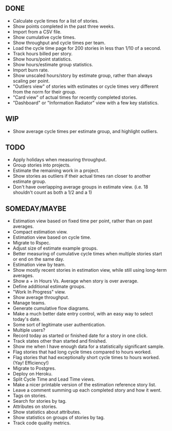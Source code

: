 DONE
----
* Calculate cycle times for a list of stories.
* Show points completed in the past three weeks.
* Import from a CSV file.
* Show cumulative cycle times.
* Show throughput and cycle times per team.
* Load the cycle time page for 200 stories in less than 1/10 of a second.
* Track hours billed per story.
* Show hours/point statistics.
* Show hours/estimate group statistics.
* Import burn rate.
* Show unscaled hours/story by estimate group, rather than always scaling per point.
* "Outliers view" of stories with estimates or cycle times very different from the norm for their group.
* "Card view" of actual times for recently completed stories.
* "Dashboard" or "Information Radiator" view with a few key statistics.

WIP
---
* Show average cycle times per estimate group, and highlight outliers.

TODO
----
* Apply holidays when measuring throughput.
* Group stories into projects.
* Estimate the remaining work in a project.
* Show stories as outliers if their actual times ran closer to another estimate group.
* Don't have overlapping average groups in estimate view. (i.e. 18 shouldn't count as both a 1/2 and a 1)

SOMEDAY/MAYBE
-------------
* Estimation view based on fixed time per point, rather than on past averages.
* Compact estimation view.
* Estimation view based on cycle time.
* Migrate to Rspec.
* Adjust size of estimate example groups.
* Better measuring of cumulative cycle times when multiple stories start or end on the same day.
* Estimation view by team.
* Show mostly recent stories in estimation view, while still using long-term averages.
* Show a + in Hours Vs. Average when story is over average.
* Define additional estimate groups.
* "Work In Progress" view.
* Show average throughput.
* Manage teams.
* Generate cumulative flow diagrams.
* Make a much better date entry control, with an easy way to select today's date.
* Some sort of legitimate user authentication.
* Multiple users?
* Record today as started or finished date for a story in one click.
* Track states other than started and finished.
* Show me when I have enough data for a statistically significant sample.
* Flag stories that had long cycle times compared to hours worked.
* Flag stories that had exceptionally short cycle times to hours worked. (Yay! Efficiency!)
* Migrate to Postgres.
* Deploy on Heroku.
* Split Cycle Time and Lead Time views.
* Make a nicer printable version of the estimation reference story list.
* Leave a comment summing up each completed story and how it went.
* Tags on stories.
* Search for stories by tag.
* Attributes on stories.
* Show statistics about attributes.
* Show statistics on groups of stories by tag.
* Track code quality metrics.